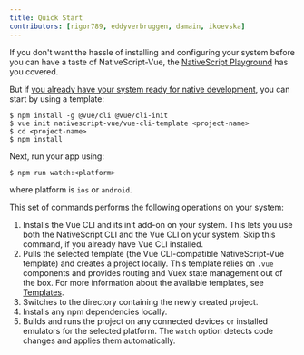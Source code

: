 ```yaml
---
title: Quick Start
contributors: [rigor789, eddyverbruggen, damain, ikoevska]
---
```


If you don't want the hassle of installing and configuring your system before you can have a taste of NativeScript-Vue, the [NativeScript Playground](/en/docs/getting-started/playground-tutorial) has you covered.

But if [you already have your system ready for native development](/en/docs/getting-started/installation), you can start by using a template:

```shell
$ npm install -g @vue/cli @vue/cli-init
$ vue init nativescript-vue/vue-cli-template <project-name>
$ cd <project-name>
$ npm install
```

Next, run your app using:

```shell
$ npm run watch:<platform>
```

where platform is `ios` or `android`.

This set of commands performs the following operations on your system:

1. Installs the Vue CLI and its init add-on on your system. This lets you use both the NativeScript CLI and the Vue CLI on your system. Skip this command, if you already have Vue CLI installed.
2. Pulls the selected template (the Vue CLI-compatible NativeScript-Vue template) and creates a project locally. This template relies on `.vue` components and provides routing and Vuex state management out of the box. For more information about the available templates, see [Templates](/en/docs/getting-started/templates).
3. Switches to the directory containing the newly created project.
4. Installs any npm dependencies locally.
5. Builds and runs the project on any connected devices or installed emulators for the selected platform. The `watch` option detects code changes and applies them automatically.